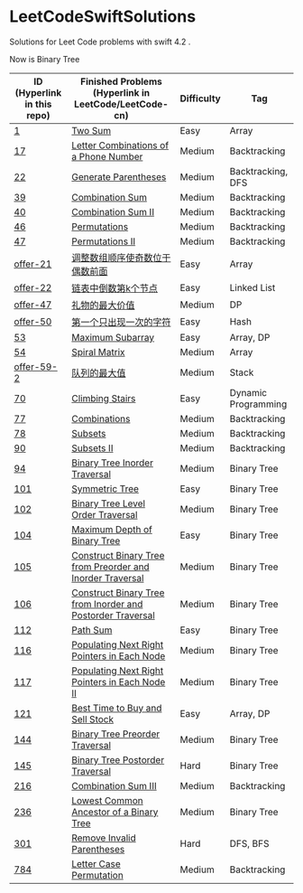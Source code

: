 # LeetCodeSwiftSolutions

Solutions for Leet Code problems with swift 4.2 .

Now is Binary Tree

| ID (Hyperlink in this repo)                                  | Finished Problems (Hyperlink in LeetCode/LeetCode-cn)        | Difficulty | Tag                 |
| ------------------------------------------------------------ | ------------------------------------------------------------ | ---------- | ------------------- |
| [1](1-two-sum.playground/Contents.swift)                     | [Two Sum](https://leetcode.com/problems/two-sum/)            | Easy       | Array               |
| [17](17-letter-combinations-of-a-phone-number.swift)         | [Letter Combinations of a Phone Number](https://leetcode.com/problems/letter-combinations-of-a-phone-number/) | Medium     | Backtracking        |
| [22](22-Generate-Parentheses.swift)                          | [Generate Parentheses](https://leetcode.com/problems/generate-parentheses/) | Medium     | Backtracking, DFS   |
| [39](39-combination-sum.swift)                               | [Combination Sum](https://leetcode.com/problems/combination-sum/) | Medium     | Backtracking        |
| [40](40-combination-sum-ii.swift)                            | [Combination Sum II](https://leetcode.com/problems/combination-sum-ii/) | Medium     | Backtracking        |
| [46](46-Permutations.swift)                                  | [Permutations](https://leetcode.com/problems/permutations/)  | Medium     | Backtracking        |
| [47](47-Permutations-II.swift)                               | [Permutations II](https://leetcode.com/problems/permutations-ii/) | Medium     | Backtracking        |
| [offer-21](offer-21.swift)                                   | [调整数组顺序使奇数位于偶数前面](https://leetcode-cn.com/problems/diao-zheng-shu-zu-shun-xu-shi-qi-shu-wei-yu-ou-shu-qian-mian-lcof/) | Easy       | Array               |
| [offer-22](offer-22-lian-biao-zhong-dao-shu-di-kge-jie-dian-lcof.swift) | [链表中倒数第k个节点](https://leetcode-cn.com/problems/lian-biao-zhong-dao-shu-di-kge-jie-dian-lcof/) | Easy       | Linked List         |
| [offer-47](offer-47-li-wu-de-zui-da-jie-zhi-lcof.swift)      | [礼物的最大价值](https://leetcode-cn.com/problems/li-wu-de-zui-da-jie-zhi-lcof/) | Medium     | DP                  |
| [offer-50](offer-50-di-yi-ge-zhi-chu-xian-yi-ci-de-zi-fu-lcof.swift) | [第一个只出现一次的字符](https://leetcode-cn.com/problems/di-yi-ge-zhi-chu-xian-yi-ci-de-zi-fu-lcof/) | Easy       | Hash                |
| [53](53-maximum-subarray.swift)                              | [Maximum Subarray](https://leetcode.com/problems/maximum-subarray/) | Easy       | Array, DP           |
| [54](054-Spiral-Matrix.swift)                                | [Spiral Matrix](https://leetcode.com/problems/spiral-matrix/) | Medium     | Array               |
| [offer-59-2](offer-59-2-dui-lie-de-zui-da-zhi-lcof.swift)    | [队列的最大值](https://leetcode-cn.com/problems/dui-lie-de-zui-da-zhi-lcof/) | Medium     | Stack               |
| [70](70-Climbing-Stairs.swift)                               | [Climbing Stairs](https://leetcode.com/problems/climbing-stairs/) | Easy       | Dynamic Programming |
| [77](77-Combinations.swift)                                  | [Combinations](https://leetcode.com/problems/combinations/)  | Medium     | Backtracking        |
| [78](78-Subsets.swift)                                       | [Subsets](https://leetcode.com/problems/subsets/)            | Medium     | Backtracking        |
| [90](90-Subsets-II.swift)                                    | [Subsets II](https://leetcode.com/problems/subsets-ii/)      | Medium     | Backtracking        |
| [94](094-Binary-Tree-Inorder-Traversal.swift)                | [Binary Tree Inorder Traversal](https://leetcode.com/problems/binary-tree-inorder-traversal/) | Medium     | Binary Tree         |
| [101](101-Symmetric-Tree.swift)                              | [Symmetric Tree](https://leetcode.com/problems/symmetric-tree/) | Easy       | Binary Tree         |
| [102](102-Binary-Tree-Level-Order-Traversal.swift)           | [Binary Tree Level Order Traversal](https://leetcode.com/problems/binary-tree-level-order-traversal/) | Medium     | Binary Tree         |
| [104](104-Maximum-Depth-of-Binary-Tree.swift)                | [Maximum Depth of Binary Tree](https://leetcode.com/problems/maximum-depth-of-binary-tree/) | Easy       | Binary Tree         |
| [105](105-Construct-Binary-Tree-from-Preorder-and-Inorder-Traversal.swift) | [Construct Binary Tree from Preorder and Inorder Traversal](https://leetcode.com/problems/construct-binary-tree-from-preorder-and-inorder-traversal/) | Medium     | Binary Tree         |
| [106](106-Construct-Binary-Tree-from-Inorder-and-Postorder-Traversal.swift) | [Construct Binary Tree from Inorder and Postorder Traversal](https://leetcode.com/problems/construct-binary-tree-from-inorder-and-postorder-traversal/) | Medium     | Binary Tree         |
| [112](112-Path-Sum.swift)                                    | [Path Sum](https://leetcode.com/problems/path-sum/)          | Easy       | Binary Tree         |
| [116](116-Populating-Next-Right-Pointers-in-Each-Node.swift) | [Populating Next Right Pointers in Each Node](https://leetcode.com/problems/populating-next-right-pointers-in-each-node/) | Medium     | Binary Tree         |
| [117](117-Populating-Next-Right-Pointers-in-Each-Node-II.swift) | [Populating Next Right Pointers in Each Node II](https://leetcode.com/problems/populating-next-right-pointers-in-each-node-ii/) | Medium     | Binary Tree         |
| [121](121-best-time-to-buy-and-sell-stock.swift)             | [Best Time to Buy and Sell Stock](https://leetcode.com/problems/best-time-to-buy-and-sell-stock/) | Easy       | Array, DP           |
| [144](144-Binary-Tree-Preorder-Traversal.swift)              | [Binary Tree Preorder Traversal](https://leetcode.com/problems/binary-tree-preorder-traversal/) | Medium     | Binary Tree         |
| [145](145-Binary-Tree-Postorder-Traversal.swift)             | [Binary Tree Postorder Traversal](https://leetcode.com/problems/binary-tree-postorder-traversal/) | Hard       | Binary Tree         |
| [216](216-Combination-Sum-III.swift)                         | [Combination Sum III](https://leetcode.com/problems/combination-sum-iii/) | Medium     | Backtracking        |
| [236](236-Lowest-Common-Ancestor-of-a-Binary-Tree.swift)     | [Lowest Common Ancestor of a Binary Tree](https://leetcode.com/problems/lowest-common-ancestor-of-a-binary-tree/) | Medium     | Binary Tree         |
| [301](301-remove-invalid-parentheses.swift)                  | [Remove Invalid Parentheses](https://leetcode.com/problems/remove-invalid-parentheses/) | Hard       | DFS, BFS            |
| [784](784-Letter-Case-Permutation.swift)                     | [Letter Case Permutation](https://leetcode.com/problems/letter-case-permutation/) | Medium     | Backtracking        |

